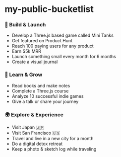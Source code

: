 # my-public-bucketlist

### 🚀 Build & Launch
- Develop a Three.js based game called Mini Tanks
- Get featured on Product Hunt
- Reach 100 paying users for any product
- Earn $5k MRR
- Launch something small every month for 6 months
- Create a visual journal

### 🧠 Learn & Grow
- Read books and make notes
- Complete a Three.js course
- Analyze 10 successful indie games
- Give a talk or share your journey

### 🌍 Explore & Experience
- Visit Japan 🇯🇵
- Visit San Francisco 🇺🇸
- Travel and live in a new city for a month
- Do a digital detox retreat
- Keep a photo & sketch log while traveling

